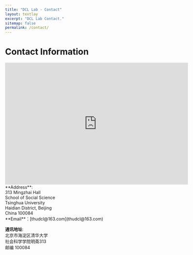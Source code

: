 ```yaml
---
title: "DCL Lab - Contact"
layout: textlay
excerpt: "DCL Lab Contact."
sitemap: false
permalink: /contact/
---
```


# Contact Information

<div class="row">
  <div class="col-md-8" markdown="1">
 <iframe src="https://map.baidu.com/poi/%E6%B8%85%E5%8D%8E%E5%A4%A7%E5%AD%A6-%E6%98%8E%E6%96%8B/@12949813,4841877,13z?uid=92f459953074216641d63e7a&ugc_type=3&ugc_ver=1&device_ratio=2&compat=1&querytype=detailConInfo&da_src=shareurl" width="600" height="400" frameborder="0" style="border:0" allowfullscreen></iframe>

  </div>
  <div class="col-md-4" markdown="1">
  **Address**:<br>
               313 Mingzhai Hall<br>
               School of Social Science<br>
               Tsinghua University<br>
               Haidian District, Beijing<br>
               China 100084<br>
  **Email**：[thudcl@163.com](thudcl@163.com)<br>
  
  **通讯地址**:<br>
               北京市海淀区清华大学<br>
               社会科学学院明斋313<br>
               邮编 100084<br>
  </div>
</div>




